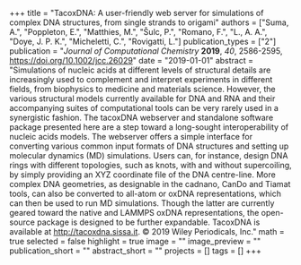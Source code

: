 +++
title = "TacoxDNA: A user-friendly web server for simulations of complex DNA structures, from single strands to origami"
authors = ["Suma, A.", "Poppleton, E.", "Matthies, M.", "Šulc, P.", "Romano, F.", "L., A. A.", "Doye, J. P. K.", "Micheletti, C.", "Rovigatti, L."]
publication_types = ["2"]
publication = "*Journal of Computational Chemistry* **2019**, *40*, 2586-2595, https://doi.org/10.1002/jcc.26029"
date = "2019-01-01"
abstract = "Simulations of nucleic acids at different levels of structural details are increasingly used to complement and interpret experiments in different fields, from biophysics to medicine and materials science. However, the various structural models currently available for DNA and RNA and their accompanying suites of computational tools can be very rarely used in a synergistic fashion. The tacoxDNA webserver and standalone software package presented here are a step toward a long-sought interoperability of nucleic acids models. The webserver offers a simple interface for converting various common input formats of DNA structures and setting up molecular dynamics (MD) simulations. Users can, for instance, design DNA rings with different topologies, such as knots, with and without supercoiling, by simply providing an XYZ coordinate file of the DNA centre-line. More complex DNA geometries, as designable in the cadnano, CanDo and Tiamat tools, can also be converted to all-atom or oxDNA representations, which can then be used to run MD simulations. Though the latter are currently geared toward the native and LAMMPS oxDNA representations, the open-source package is designed to be further expandable. TacoxDNA is available at http://tacoxdna.sissa.it. © 2019 Wiley Periodicals, Inc."
math = true
selected = false
highlight = true
image = ""
image_preview = ""
publication_short = ""
abstract_short = ""
projects = []
tags = []
+++
